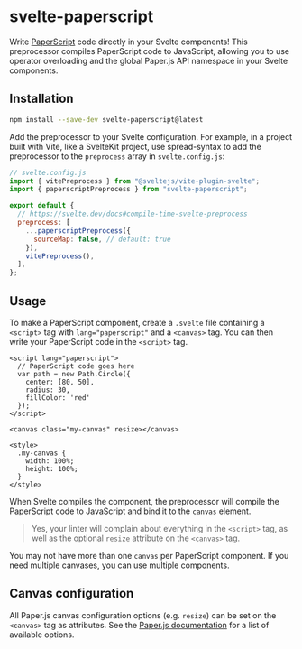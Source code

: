 # svelte-paperscript

Write [PaperScript](https://paperjs.org) code directly in your Svelte components! This preprocessor compiles PaperScript code to JavaScript, allowing you to use operator overloading and the global Paper.js API namespace in your Svelte components.

## Installation

```sh
npm install --save-dev svelte-paperscript@latest
```

Add the preprocessor to your Svelte configuration. For example, in a project built with Vite, like a SvelteKit project, use spread-syntax to add the preprocessor to the `preprocess` array in `svelte.config.js`:

```js
// svelte.config.js
import { vitePreprocess } from "@sveltejs/vite-plugin-svelte";
import { paperscriptPreprocess } from "svelte-paperscript";

export default {
  // https://svelte.dev/docs#compile-time-svelte-preprocess
  preprocess: [
    ...paperscriptPreprocess({
      sourceMap: false, // default: true
    }),
    vitePreprocess(),
  ],
};
```

## Usage

To make a PaperScript component, create a `.svelte` file containing a `<script>` tag with `lang="paperscript"` and a `<canvas>` tag. You can then write your PaperScript code in the `<script>` tag.

```svelte
<script lang="paperscript">
  // PaperScript code goes here
  var path = new Path.Circle({
    center: [80, 50],
    radius: 30,
    fillColor: 'red'
  });
</script>

<canvas class="my-canvas" resize></canvas>

<style>
  .my-canvas {
    width: 100%;
    height: 100%;
  }
</style>
```

When Svelte compiles the component, the preprocessor will compile the PaperScript code to JavaScript and bind it to the `canvas` element.

> Yes, your linter will complain about everything in the `<script>` tag, as well as the optional `resize` attribute on the `<canvas>` tag.

You may not have more than one `canvas` per PaperScript component. If you need multiple canvases, you can use multiple components.

## Canvas configuration

All Paper.js canvas configuration options (e.g. `resize`) can be set on the `<canvas>` tag as attributes. See the [Paper.js documentation](http://paperjs.org/tutorials/getting-started/working-with-paper-js/#canvas-configuration) for a list of available options.